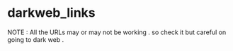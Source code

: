 # darkweb_links
NOTE : All the URLs may or may not be working . so check it but careful on going to dark web .
